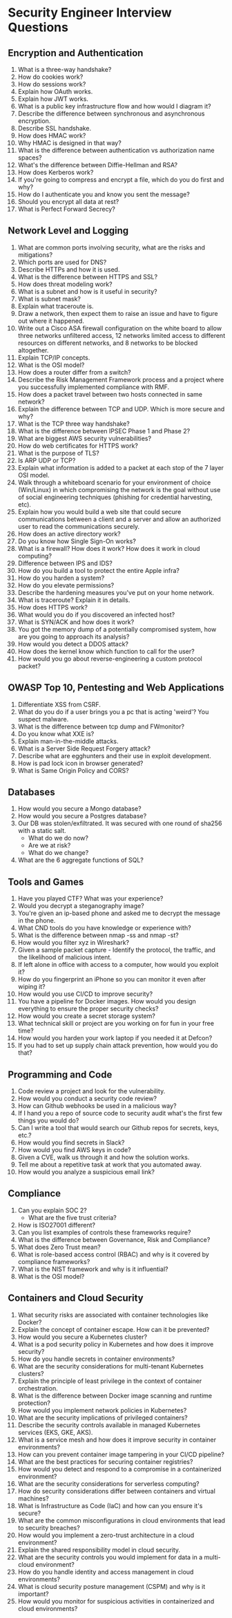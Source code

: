 # Security Engineer Interview Questions

## Encryption and Authentication

1. What is a three-way handshake?
2. How do cookies work?
3. How do sessions work?
4. Explain how OAuth works.
5. Explain how JWT works.
6. What is a public key infrastructure flow and how would I diagram it?
7. Describe the difference between synchronous and asynchronous encryption.
8. Describe SSL handshake.
9. How does HMAC work?
10. Why HMAC is designed in that way?
11. What is the difference between authentication vs authorization name spaces?
12. What's the difference between Diffie-Hellman and RSA?
13. How does Kerberos work?
14. If you're going to compress and encrypt a file, which do you do first and why?
15. How do I authenticate you and know you sent the message?
16. Should you encrypt all data at rest?
17. What is Perfect Forward Secrecy?

## Network Level and Logging

1. What are common ports involving security, what are the risks and mitigations?
2. Which ports are used for DNS?
3. Describe HTTPs and how it is used.
4. What is the difference between HTTPS and SSL?
5. How does threat modeling work?
6. What is a subnet and how is it useful in security?
7. What is subnet mask?
8. Explain what traceroute is.
9. Draw a network, then expect them to raise an issue and have to figure out where it happened.
10. Write out a Cisco ASA firewall configuration on the white board to allow three networks unfiltered access, 12 networks limited access to different resources on different networks, and 8 networks to be blocked altogether.
11. Explain TCP/IP concepts.
12. What is the OSI model?
13. How does a router differ from a switch?
14. Describe the Risk Management Framework process and a project where you successfully implemented compliance with RMF.
15. How does a packet travel between two hosts connected in same network?
16. Explain the difference between TCP and UDP. Which is more secure and why?
17. What is the TCP three way handshake?
18. What is the difference between IPSEC Phase 1 and Phase 2?
19. What are biggest AWS security vulnerabilities?
20. How do web certificates for HTTPS work?
21. What is the purpose of TLS?
22. Is ARP UDP or TCP?
23. Explain what information is added to a packet at each stop of the 7 layer OSI model.
24. Walk through a whiteboard scenario for your environment of choice (Win/Linux) in which compromising the network is the goal without use of social engineering techniques (phishing for credential harvesting, etc).
25. Explain how you would build a web site that could secure communications between a client and a server and allow an authorized user to read the communications securely.
26. How does an active directory work?
27. Do you know how Single Sign-On works?
28. What is a firewall? How does it work? How does it work in cloud computing?
29. Difference between IPS and IDS?
30. How do you build a tool to protect the entire Apple infra?
31. How do you harden a system?
32. How do you elevate permissions?
33. Describe the hardening measures you've put on your home network.
34. What is traceroute? Explain it in details.
35. How does HTTPS work?
36. What would you do if you discovered an infected host?
37. What is SYN/ACK and how does it work?
38. You got the memory dump of a potentially compromised system, how are you going to approach its analysis?
39. How would you detect a DDOS attack? 
40. How does the kernel know which function to call for the user? 
41. How would you go about reverse-engineering a custom protocol packet?

## OWASP Top 10, Pentesting and Web Applications

1. Differentiate XSS from CSRF.
2. What do you do if a user brings you a pc that is acting 'weird'? You suspect malware.
3. What is the difference between tcp dump and FWmonitor?
4. Do you know what XXE is?
5. Explain man-in-the-middle attacks.
6. What is a Server Side Request Forgery attack?
7. Describe what are egghunters and their use in exploit development. 
8. How is pad lock icon in browser generated?
9. What is Same Origin Policy and CORS?

## Databases

1. How would you secure a Mongo database?
2. How would you secure a Postgres database?
3. Our DB was stolen/exfiltrated. It was secured with one round of sha256 with a static salt. 
   - What do we do now?
   - Are we at risk?
   - What do we change?
4. What are the 6 aggregate functions of SQL?

## Tools and Games

1. Have you played CTF? What was your experience?
2. Would you decrypt a steganography image? 
3. You're given an ip-based phone and asked me to decrypt the message in the phone.
4. What CND tools do you have knowledge or experience with?
5. What is the difference between nmap -ss and nmap -st?
6. How would you filter xyz in Wireshark?
7. Given a sample packet capture - Identify the protocol, the traffic, and the likelihood of malicious intent.
8. If left alone in office with access to a computer, how would you exploit it? 
9. How do you fingerprint an iPhone so you can monitor it even after wiping it?
10. How would you use CI/CD to improve security?
11. You have a pipeline for Docker images. How would you design everything to ensure the proper security checks?
12. How would you create a secret storage system?
13. What technical skill or project are you working on for fun in your free time?
14. How would you harden your work laptop if you needed it at Defcon?
15. If you had to set up supply chain attack prevention, how would you do that?

## Programming and Code

1. Code review a project and look for the vulnerability.
2. How would you conduct a security code review?
3. How can Github webhooks be used in a malicious way?
4. If I hand you a repo of source code to security audit what's the first few things you would do?
5. Can I write a tool that would search our Github repos for secrets, keys, etc.?
6. How would you find secrets in Slack?
7. How would you find AWS keys in code?
8. Given a CVE, walk us through it and how the solution works.
9. Tell me about a repetitive task at work that you automated away.
10. How would you analyze a suspicious email link?

## Compliance
    
1. Can you explain SOC 2?
   - What are the five trust criteria?
2. How is ISO27001 different?
3. Can you list examples of controls these frameworks require?
4. What is the difference between Governance, Risk and Compliance?  
5. What does Zero Trust mean?
6. What is role-based access control (RBAC) and why is it covered by compliance frameworks?
7. What is the NIST framework and why is it influential?
8. What is the OSI model?

## Containers and Cloud Security

1. What security risks are associated with container technologies like Docker?
2. Explain the concept of container escape. How can it be prevented?
3. How would you secure a Kubernetes cluster?
4. What is a pod security policy in Kubernetes and how does it improve security?
5. How do you handle secrets in container environments?
6. What are the security considerations for multi-tenant Kubernetes clusters?
7. Explain the principle of least privilege in the context of container orchestration.
8. What is the difference between Docker image scanning and runtime protection?
9. How would you implement network policies in Kubernetes?
10. What are the security implications of privileged containers?
11. Describe the security controls available in managed Kubernetes services (EKS, GKE, AKS).
12. What is a service mesh and how does it improve security in container environments?
13. How can you prevent container image tampering in your CI/CD pipeline?
14. What are the best practices for securing container registries?
15. How would you detect and respond to a compromise in a containerized environment?
16. What are the security considerations for serverless computing?
17. How do security considerations differ between containers and virtual machines?
18. What is Infrastructure as Code (IaC) and how can you ensure it's secure?
19. What are the common misconfigurations in cloud environments that lead to security breaches?
20. How would you implement a zero-trust architecture in a cloud environment?
21. Explain the shared responsibility model in cloud security.
22. What are the security controls you would implement for data in a multi-cloud environment?
23. How do you handle identity and access management in cloud environments?
24. What is cloud security posture management (CSPM) and why is it important?
25. How would you monitor for suspicious activities in containerized and cloud environments?
